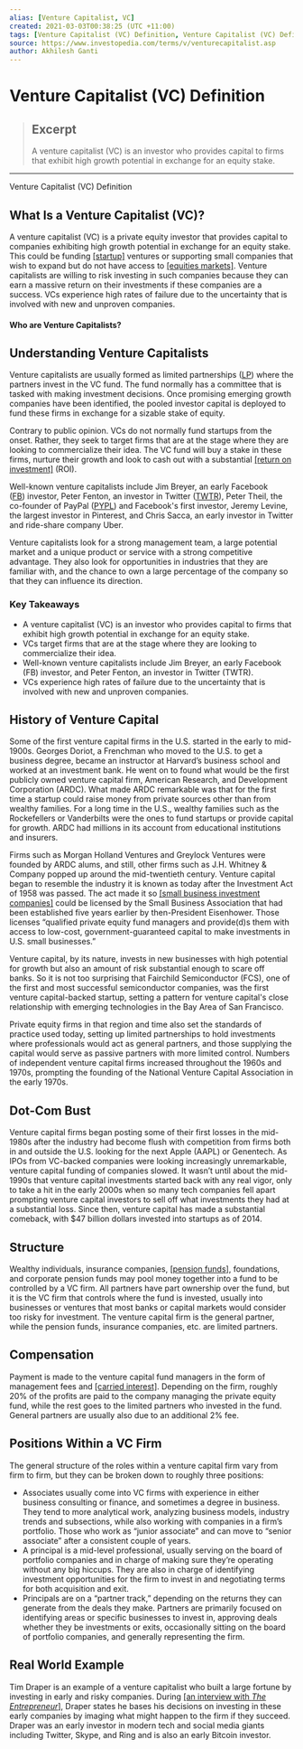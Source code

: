 ```yaml
---
alias: [Venture Capitalist, VC]
created: 2021-03-03T00:38:25 (UTC +11:00)
tags: [Venture Capitalist (VC) Definition, Venture Capitalist (VC) Definition]
source: https://www.investopedia.com/terms/v/venturecapitalist.asp
author: Akhilesh Ganti
---
```


# Venture Capitalist (VC) Definition

> ## Excerpt
> A venture capitalist (VC) is an investor who provides capital to firms that exhibit high growth potential in exchange for an equity stake.

---

Venture Capitalist (VC) Definition
## What Is a Venture Capitalist (VC)?

A venture capitalist (VC) is a private equity investor that provides capital to companies exhibiting high growth potential in exchange for an equity stake. This could be funding [[startup]](https://www.investopedia.com/terms/s/startup.asp) ventures or supporting small companies that wish to expand but do not have access to [[equities markets]](https://www.investopedia.com/terms/e/equitymarket.asp). Venture capitalists are willing to risk investing in such companies because they can earn a massive return on their investments if these companies are a success. VCs experience high rates of failure due to the uncertainty that is involved with new and unproven companies.

#### Who are Venture Capitalists?

## Understanding Venture Capitalists

Venture capitalists are usually formed as limited partnerships ([LP](https://www.investopedia.com/terms/l/limitedpartnership.asp)) where the partners invest in the VC fund. The fund normally has a committee that is tasked with making investment decisions. Once promising emerging growth companies have been identified, the pooled investor capital is deployed to fund these firms in exchange for a sizable stake of equity.

Contrary to public opinion. VCs do not normally fund startups from the onset. Rather, they seek to target firms that are at the stage where they are looking to commercialize their idea. The VC fund will buy a stake in these firms, nurture their growth and look to cash out with a substantial [[return on investment]](https://www.investopedia.com/terms/r/returnoninvestment.asp) (ROI).

Well-known venture capitalists include Jim Breyer, an early Facebook ([FB](https://www.investopedia.com/markets/quote?tvwidgetsymbol=fb)) investor, Peter Fenton, an investor in Twitter ([TWTR](https://www.investopedia.com/markets/quote?tvwidgetsymbol=twtr)), Peter Theil, the co-founder of PayPal ([PYPL](https://www.investopedia.com/markets/quote?tvwidgetsymbol=pypl)) and Facebook's first investor, Jeremy Levine, the largest investor in Pinterest, and Chris Sacca, an early investor in Twitter and ride-share company Uber.

Venture capitalists look for a strong management team, a large potential market and a unique product or service with a strong competitive advantage. They also look for opportunities in industries that they are familiar with, and the chance to own a large percentage of the company so that they can influence its direction.

### Key Takeaways

-   A venture capitalist (VC) is an investor who provides capital to firms that exhibit high growth potential in exchange for an equity stake.
-   VCs target firms that are at the stage where they are looking to commercialize their idea.
-   Well-known venture capitalists include Jim Breyer, an early Facebook (FB) investor, and Peter Fenton, an investor in Twitter (TWTR).
-   VCs experience high rates of failure due to the uncertainty that is involved with new and unproven companies.

## History of Venture Capital

Some of the first venture capital firms in the U.S. started in the early to mid-1900s. Georges Doriot, a Frenchman who moved to the U.S. to get a business degree, became an instructor at Harvard’s business school and worked at an investment bank. He went on to found what would be the first publicly owned venture capital firm, American Research, and Development Corporation (ARDC). What made ARDC remarkable was that for the first time a startup could raise money from private sources other than from wealthy families. For a long time in the U.S., wealthy families such as the Rockefellers or Vanderbilts were the ones to fund startups or provide capital for growth. ARDC had millions in its account from educational institutions and insurers. 

Firms such as Morgan Holland Ventures and Greylock Ventures were founded by ARDC alums, and still, other firms such as J.H. Whitney & Company popped up around the mid-twentieth century. Venture capital began to resemble the industry it is known as today after the Investment Act of 1958 was passed. The act made it so [[small business investment companies]](https://www.investopedia.com/terms/s/smallbusinessinvestmentcompanysbic.asp) could be licensed by the Small Business Association that had been established five years earlier by then-President Eisenhower. Those licenses “qualified private equity fund managers and provide(d)s them with access to low-cost, government-guaranteed capital to make investments in U.S. small businesses.”

Venture capital, by its nature, invests in new businesses with high potential for growth but also an amount of risk substantial enough to scare off banks. So it is not too surprising that Fairchild Semiconductor (FCS), one of the first and most successful semiconductor companies, was the first venture capital-backed startup, setting a pattern for venture capital's close relationship with emerging technologies in the Bay Area of San Francisco. 

Private equity firms in that region and time also set the standards of practice used today, setting up limited partnerships to hold investments where professionals would act as general partners, and those supplying the capital would serve as passive partners with more limited control. Numbers of independent venture capital firms increased throughout the 1960s and 1970s, prompting the founding of the National Venture Capital Association in the early 1970s.

## Dot-Com Bust

Venture capital firms began posting some of their first losses in the mid-1980s after the industry had become flush with competition from firms both in and outside the U.S. looking for the next Apple (AAPL) or Genentech. As IPOs from VC-backed companies were looking increasingly unremarkable, venture capital funding of companies slowed. It wasn’t until about the mid-1990s that venture capital investments started back with any real vigor, only to take a hit in the early 2000s when so many tech companies fell apart prompting venture capital investors to sell off what investments they had at a substantial loss. Since then, venture capital has made a substantial comeback, with $47 billion dollars invested into startups as of 2014.

## Structure 

Wealthy individuals, insurance companies, [[pension funds]](https://www.investopedia.com/articles/investing-strategy/090916/how-do-pension-funds-work.asp), foundations, and corporate pension funds may pool money together into a fund to be controlled by a VC firm. All partners have part ownership over the fund, but it is the VC firm that controls where the fund is invested, usually into businesses or ventures that most banks or capital markets would consider too risky for investment. The venture capital firm is the general partner, while the pension funds, insurance companies, etc. are limited partners.

## Compensation

Payment is made to the venture capital fund managers in the form of management fees and [[carried interest]](https://www.investopedia.com/terms/c/carriedinterest.asp). Depending on the firm, roughly 20% of the profits are paid to the company managing the private equity fund, while the rest goes to the limited partners who invested in the fund. General partners are usually also due to an additional 2% fee.

## Positions Within a VC Firm

The general structure of the roles within a venture capital firm vary from firm to firm, but they can be broken down to roughly three positions: 

-   Associates usually come into VC firms with experience in either business consulting or finance, and sometimes a degree in business. They tend to more analytical work, analyzing business models, industry trends and subsections, while also working with companies in a firm’s portfolio. Those who work as “junior associate” and can move to “senior associate” after a consistent couple of years. 
-   A principal is a mid-level professional, usually serving on the board of portfolio companies and in charge of making sure they’re operating without any big hiccups. They are also in charge of identifying investment opportunities for the firm to invest in and negotiating terms for both acquisition and exit.
-   Principals are on a “partner track,” depending on the returns they can generate from the deals they make. Partners are primarily focused on identifying areas or specific businesses to invest in, approving deals whether they be investments or exits, occasionally sitting on the board of portfolio companies, and generally representing the firm.

## Real World Example

Tim Draper is an example of a venture capitalist who built a large fortune by investing in early and risky companies. During [[an interview with _The Entrepreneur_]](https://www.entrepreneur.com/video/334897), Draper states he bases his decisions on investing in these early companies by imaging what might happen to the firm if they succeed. Draper was an early investor in modern tech and social media giants including Twitter, Skype, and Ring and is also an early Bitcoin investor.
